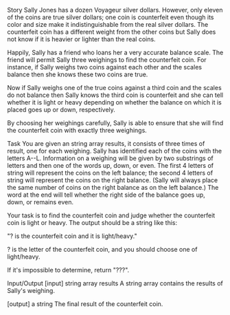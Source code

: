 Story
Sally Jones has a dozen Voyageur silver dollars. However, only eleven of the coins are true silver dollars; one coin is counterfeit even though its color and size make it indistinguishable from the real silver dollars. The counterfeit coin has a different weight from the other coins but Sally does not know if it is heavier or lighter than the real coins.

Happily, Sally has a friend who loans her a very accurate balance scale. The friend will permit Sally three weighings to find the counterfeit coin. For instance, if Sally weighs two coins against each other and the scales balance then she knows these two coins are true.

Now if Sally weighs one of the true coins against a third coin and the scales do not balance then Sally knows the third coin is counterfeit and she can tell whether it is light or heavy depending on whether the balance on which it is placed goes up or down, respectively.

By choosing her weighings carefully, Sally is able to ensure that she will find the counterfeit coin with exactly three weighings.

Task
You are given an string array results, it consists of three times of result, one for each weighing. Sally has identified each of the coins with the letters A--L. Information on a weighing will be given by two substrings of letters and then one of the words up, down, or even. The first 4 letters of string will represent the coins on the left balance; the second 4 letters of string will represent the coins on the right balance. (Sally will always place the same number of coins on the right balance as on the left balance.) The word at the end will tell whether the right side of the balance goes up, down, or remains even.

Your task is to find the counterfeit coin and judge whether the counterfeit coin is light or heavy. The output should be a string like this:

"? is the counterfeit coin and it is light/heavy."

? is the letter of the counterfeit coin, and you should choose one of light/heavy.

If it's impossible to determine, return "???".

Input/Output
[input] string array results
A string array contains the results of Sally's weighing.

[output] a string
The final result of the counterfeit coin.